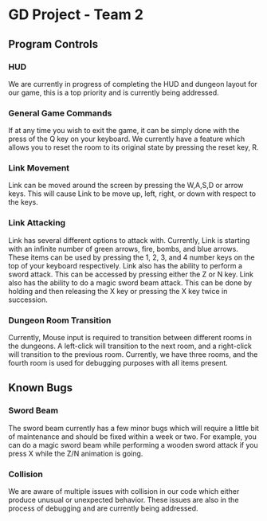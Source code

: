 # GD Project - Team 2

## Program Controls
### HUD
We are currently in progress of completing the HUD and dungeon layout for our game, this is a top priority and is currently being addressed.

### General Game Commands
If at any time you wish to exit the game, it can be simply done with the press of the Q key on your keyboard. We currently have a feature which allows you to reset the room to its original state by pressing the reset key, R.

### Link Movement
Link can be moved around the screen by pressing the W,A,S,D or arrow keys. This will cause Link to be move up, left, right, or down with respect to the keys.

### Link Attacking
Link has several different options to attack with. Currently, Link is starting with an infinite number of green arrows, fire, bombs, and blue arrows. These items can be used by pressing the 1, 2, 3, and 4 number keys on the top of your keyboard respectively. Link also has the ability to perform a sword attack. This can be accessed by pressing either the Z or N key. Link also has the ability to do a magic sword beam attack. This can be done by holding and then releasing the X key or pressing the X key twice in succession.

### Dungeon Room Transition
Currently, Mouse input is required to transition between different rooms in the dungeons. A left-click will transition to the next room, and a right-click will transition to the previous room. Currently, we have three rooms, and the fourth room is used for debugging purposes with all items present.

## Known Bugs
### Sword Beam
The sword beam currently has a few minor bugs which will require a little bit of maintenance and should be fixed within a week or two. For example, you can do a magic sword beam while performing a wooden sword attack if you press X while the Z/N animation is going.

### Collision
We are aware of multiple issues with collision in our code which either produce unusual or unexpected behavior. These issues are also in the process of debugging and are currently being addressed.
